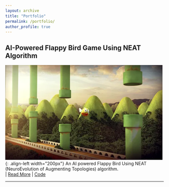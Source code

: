 ```yaml
---
layout: archive
title: "Portfolio"
permalink: /portfolio/
author_profile: true
---
```


## AI-Powered Flappy Bird Game Using NEAT Algorithm

![Flappy](/images/Flappy3D.webp){: .align-left width="200px"}
An AI powered Flappy Bird Using NEAT (NeuroEvolution of Augmenting Topologies) algorithm.
<br/>
| [Read More](https://github.com/sourize/AI-Powered-Flappy-Bird-Game-Using-NEAT-Algorithm) | [Code](https://github.com/sourize/AI-Powered-Flappy-Bird-Game-Using-NEAT-Algorithm/blob/main/AI_Bird.py)

---
